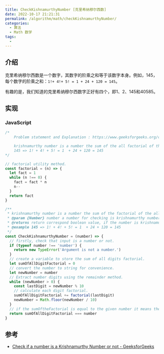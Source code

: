 ```yaml
---
title: CheckKishnamurthyNumber [克里希纳穆尔西数]
date: 2022-10-17 21:21:31
permalink: /algorithm/math/checkKishnamurthyNumber/
categories:
  - 算法
  - Math 数学
tags:
  - 
---
```


## 介绍

克里希纳穆尔西数是一个数字，其数字的阶乘之和等于该数字本身。例如，145，每个数字的阶乘之和：`1!+ 4!+ 5! = 1 + 24 + 120 = 145`。

有趣的是，我们知道的克里希纳穆尔西数字正好有四个，即1、2、145和40585。

## 实现

### JavaScript

```js
/*
    Problem statement and Explanation : https://www.geeksforgeeks.org/check-if-a-number-is-a-krishnamurthy-number-or-not-2/

    krishnamurthy number is a number the sum of the all factorial of the all dights is equal to the number itself.
    145 => 1! + 4! + 5! = 1  + 24 + 120 = 145
*/

// factorial utility method.
const factorial = (n) => {
  let fact = 1
  while (n !== 0) {
    fact = fact * n
    n--
  }
  return fact
}

/**
 * krishnamurthy number is a number the sum of the factorial of the all dights is equal to the number itself.
 * @param {Number} number a number for checking is krishnamurthy number or not.
 * @returns return correspond boolean value, if the number is krishnamurthy number return `true` else return `false`.
 * @example 145 => 1! + 4! + 5! = 1  + 24 + 120 = 145
 */
const CheckKishnamurthyNumber = (number) => {
  // firstly, check that input is a number or not.
  if (typeof number !== 'number') {
    return new TypeError('Argument is not a number.')
  }
  // create a variable to store the sum of all digits factorial.
  let sumOfAllDigitFactorial = 0
  // convert the number to string for convenience.
  let newNumber = number
  // Extract number digits using the remainder method.
  while (newNumber > 0) {
    const lastDigit = newNumber % 10
    // calculate each digit factorial.
    sumOfAllDigitFactorial += factorial(lastDigit)
    newNumber = Math.floor(newNumber / 10)
  }
  // if the sumOftheFactorial is equal to the given number it means the number is a Krishnamurthy number.
  return sumOfAllDigitFactorial === number
}
```

## 参考

- [Check if a number is a Krishnamurthy Number or not - GeeksforGeeks](https://www.geeksforgeeks.org/check-if-a-number-is-a-krishnamurthy-number-or-not-2/)